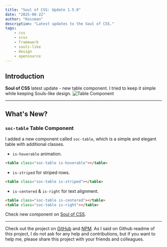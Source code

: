 ```yaml
---
title: "Soul of CSS: Update 1.5.0"
date: "2025-08-22"
author: "Kossman"
description: "Latest updates to the Soul of CSS."
tags:
    - css
    - scss
    - framework
    - souls-like
    - design
    - opensource
---
```


## Introduction

**Soul of CSS** latest update - new table component. I tried to keep it simple while keeping Souls-like design.
![Table Component](https://i.ibb.co/gLR90BHz/image-2025-08-22-203017020.png)

---

## What's New?

### `soc-table` Table Component
I added a new component called `soc-table`, which is a simple and elegant table with additional classes.

- `is-hoverable` animation. 
```html
<table class="soc-table is-hoverable"></table>
```

- `is-striped` for striped rows.
```html
<table class="soc-table is-striped"></table>
```

- `is-centered` & `is-right` for text alignment.
```html
<table class="soc-table is-centered"></table>
<table class="soc-table is-right"></table>
```

Check new component on [Soul of CSS](https://soul-of-css.vercel.app).

---
Check out the project on [GitHub](https://github.com/stkossman/soul-of-css) and [NPM](https://www.npmjs.com/package/soul-of-css).
As I said on Github readme of this project, I do not ask for any help and contributions, but if you want to help me, please share this project with your friends and colleagues.